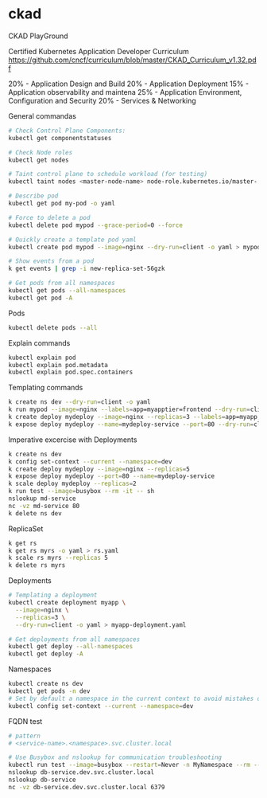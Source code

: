 # ckad
CKAD PlayGround

Certified Kubernetes Application Developer Curriculum
https://github.com/cncf/curriculum/blob/master/CKAD_Curriculum_v1.32.pdf

20% - Application Design and Build
20% - Application Deployment
15% - Application observability and maintena
25% - Application Environment, Configuration and Security
20% - Services & Networking

General commandas
```bash
# Check Control Plane Components:
kubectl get componentstatuses

# Check Node roles
kubectl get nodes

# Taint control plane to schedule workload (for testing)
kubectl taint nodes <master-node-name> node-role.kubernetes.io/master-

# Describe pod
kubectl get pod my-pod -o yaml

# Force to delete a pod
kubectl delete pod mypod --grace-period=0 --force

# Quickly create a template pod yaml
kubectl create pod mypod --image=nginx --dry-run=client -o yaml > mypod.yaml

# Show events from a pod
k get events | grep -i new-replica-set-56gzk

# Get pods from all namespaces
kubectl get pods --all-namespaces
kubectl get pod -A
```

Pods
```bash
kubectl delete pods --all
```

Explain commands
```bash
kubectl explain pod
kubectl explain pod.metadata
kubectl explain pod.spec.containers
```

Templating commands
```bash
k create ns dev --dry-run=client -o yaml
k run mypod --image=nginx --labels=app=myapptier=frontend --dry-run=client -o yaml
k create deploy mydeploy --image=nginx --replicas=3 --labels=app=myapp,tier=backend --dry-run=client -o yaml
k expose deploy mydeploy --name=mydeploy-service --port=80 --dry-run=client -o yaml
```

Imperative excercise with Deployments
```bash
k create ns dev
k config set-context --current --namespace=dev
k create deploy mydeploy --image=nginx --replicas=5
k expose deploy mydeploy --port=80 --name=mydeploy-service
k scale deploy mydeploy --replicas=2
k run test --image=busybox --rm -it -- sh
nslookup md-service
nc -vz md-service 80
k delete ns dev
```

ReplicaSet
```bash
k get rs
k get rs myrs -o yaml > rs.yaml
k scale rs myrs --replicas 5
k delete rs myrs
```

Deployments
```bash
# Templating a deployment
kubectl create deployment myapp \
  --image=nginx \
  --replicas=3 \
  --dry-run=client -o yaml > myapp-deployment.yaml

# Get deployments from all namespaces
kubectl get deploy --all-namespaces
kubectl get deploy -A
```

Namespaces
```bash
kubectl create ns dev
kubectl get pods -n dev
# Set by default a namespace in the current context to avoid mistakes during the exam because you’re working in the wrong namespace.
kubectl config set-context --current --namespace=dev
```

FQDN test
```bash
# pattern
# <service-name>.<namespace>.svc.cluster.local

# Use Busybox and nslookup for communication troubleshooting
kubectl run test --image=busybox --restart=Never -n MyNamespace --rm --it -- sh
nslookup db-service.dev.svc.cluster.local
nslookup db-service
nc -vz db-service.dev.svc.cluster.local 6379

```